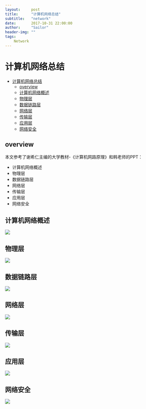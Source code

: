 ```yaml
---
layout:     post
title:      "计算机网络总结"
subtitle:   "network"
date:       2017-10-31 22:00:00
author:     "Sailor"
header-img: ""
tags:
    Network
---
```

# 计算机网络总结
<!-- TOC -->

- [计算机网络总结](#计算机网络总结)
    - [overview](#overview)
    - [计算机网络概述](#计算机网络概述)
    - [物理层](#物理层)
    - [数据链路层](#数据链路层)
    - [网络层](#网络层)
    - [传输层](#传输层)
    - [应用层](#应用层)
    - [网络安全](#网络安全)

<!-- /TOC -->

## overview
本文参考了谢希仁主编的大学教材-《计算机网路原理》和韩老师的PPT：

- 计算机网络概述
- 物理层
- 数据链路层
- 网络层
- 传输层
- 应用层
- 网络安全

## 计算机网络概述

![](https://sailorlou.github.io/image/network/network_overview.png)

## 物理层
![](https://sailorlou.github.io/image/network/network_physics_layer.png)

## 数据链路层
![](https://sailorlou.github.io/image/network/network_data_link_layer.png)

## 网络层
![](https://sailorlou.github.io/image/network/network_net_layer.png)

## 传输层
![](https://sailorlou.github.io/image/network/netword_transport_layer.png)

## 应用层
![](https://sailorlou.github.io/image/network/network_app_layer.png)

## 网络安全
![](https://sailorlou.github.io/image/network/network_safty.png)
